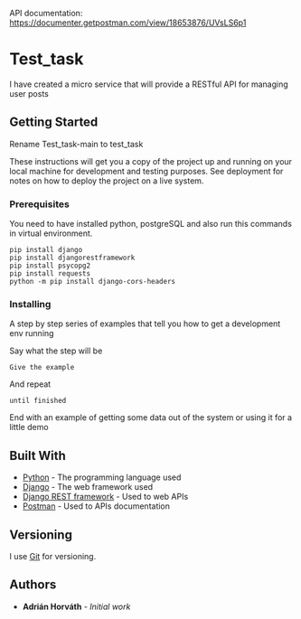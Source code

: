 API documentation: https://documenter.getpostman.com/view/18653876/UVsLS6p1

# Test_task

I have created a micro service that will provide a RESTful API for managing user posts

## Getting Started

Rename Test_task-main to test_task

These instructions will get you a copy of the project up and running on your local machine for development and testing purposes. See deployment for notes on how to deploy the project on a live system.

### Prerequisites

You need to have installed python, postgreSQL and also run this commands in virtual environment.

```
pip install django
pip install djangorestframework
pip install psycopg2
pip install requests
python -m pip install django-cors-headers
```

### Installing

A step by step series of examples that tell you how to get a development env running

Say what the step will be

```
Give the example
```

And repeat

```
until finished
```

End with an example of getting some data out of the system or using it for a little demo



## Built With

* [Python](https://www.python.org/) - The programming language used
* [Django](https://docs.djangoproject.com) - The web framework used
* [Django REST framework](https://www.django-rest-framework.org/) - Used to web APIs
* [Postman](https://www.postman.com/) - Used to APIs documentation


## Versioning

I use [Git](https://git-scm.com/) for versioning.

## Authors

* **Adrián Horváth** - *Initial work* 
